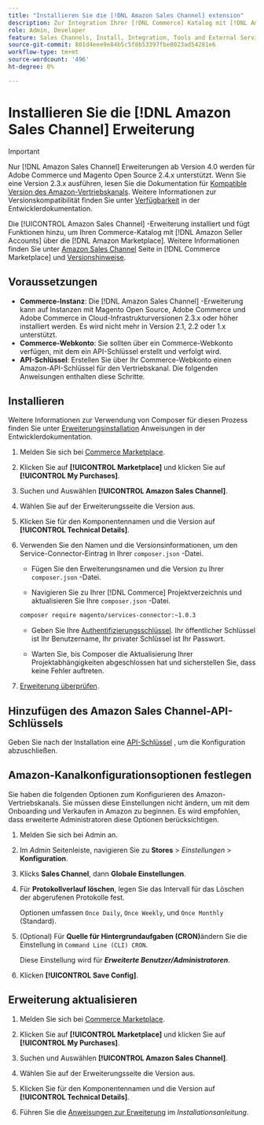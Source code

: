 ```yaml
---
title: "Installieren Sie die [!DNL Amazon Sales Channel] extension"
description: Zur Integration Ihrer [!DNL Commerce] Katalog mit [!DNL Amazon Seller Accounts] und über die [!DNL Amazon Marketplace], laden Sie die Amazon Sales Channel-Erweiterung herunter und installieren Sie sie.
role: Admin, Developer
feature: Sales Channels, Install, Integration, Tools and External Services
source-git-commit: 801d4eee9e84b5c5f8b53397fbe8023ad54281e6
workflow-type: tm+mt
source-wordcount: '496'
ht-degree: 0%

---
```


# Installieren Sie die [!DNL Amazon Sales Channel] Erweiterung

>[!IMPORTANT]
>
>Nur [!DNL Amazon Sales Channel] Erweiterungen ab Version 4.0 werden für Adobe Commerce und Magento Open Source 2.4.x unterstützt. Wenn Sie eine Version 2.3.x ausführen, lesen Sie die Dokumentation für [Kompatible Version des Amazon-Vertriebskanals](https://docs.magento.com/user-guide/v2.3/sales-channels/amazon/amazon-sales-channel.html). Weitere Informationen zur Versionskompatibilität finden Sie unter [Verfügbarkeit](https://experienceleague.adobe.com/docs/commerce-operations/release/product-availability.html) in der Entwicklerdokumentation.

Die [!UICONTROL Amazon Sales Channel] -Erweiterung installiert und fügt Funktionen hinzu, um Ihren Commerce-Katalog mit [!DNL Amazon Seller Accounts] über die [!DNL Amazon Marketplace]. Weitere Informationen finden Sie unter [Amazon Sales Channel](https://marketplace.magento.com/magento-module-amazon.html) Seite in [!DNL Commerce Marketplace] und [Versionshinweise](release-notes.md).

## Voraussetzungen

- **Commerce-Instanz**: Die [!DNL Amazon Sales Channel] -Erweiterung kann auf Instanzen mit Magento Open Source, Adobe Commerce und Adobe Commerce in Cloud-Infrastrukturversionen 2.3.x oder höher installiert werden. Es wird nicht mehr in Version 2.1, 2.2 oder 1.x unterstützt.
- **Commerce-Webkonto**: Sie sollten über ein Commerce-Webkonto verfügen, mit dem ein API-Schlüssel erstellt und verfolgt wird.
- **API-Schlüssel**: Erstellen Sie über Ihr Commerce-Webkonto einen Amazon-API-Schlüssel für den Vertriebskanal. Die folgenden Anweisungen enthalten diese Schritte.

## Installieren

Weitere Informationen zur Verwendung von Composer für diesen Prozess finden Sie unter [Erweiterungsinstallation](https://experienceleague.adobe.com/docs/commerce-operations/installation-guide/tutorials/extensions.html) Anweisungen in der Entwicklerdokumentation.

1. Melden Sie sich bei [Commerce Marketplace](https://marketplace.magento.com/customer/account/).

1. Klicken Sie auf **[!UICONTROL Marketplace]** und klicken Sie auf **[!UICONTROL My Purchases]**.

1. Suchen und Auswählen **[!UICONTROL Amazon Sales Channel]**.

1. Wählen Sie auf der Erweiterungsseite die Version aus.

1. Klicken Sie für den Komponentennamen und die Version auf **[!UICONTROL Technical Details]**.

1. Verwenden Sie den Namen und die Versionsinformationen, um den Service-Connector-Eintrag in Ihrer `composer.json` -Datei.

   - Fügen Sie den Erweiterungsnamen und die Version zu Ihrer `composer.json` -Datei.

   - Navigieren Sie zu Ihrer [!DNL Commerce] Projektverzeichnis und aktualisieren Sie Ihre `composer.json` -Datei.

   ```bash
   composer require magento/services-connector:~1.0.3
   ```

   - Geben Sie Ihre [Authentifizierungsschlüssel](https://experienceleague.adobe.com/docs/commerce-operations/installation-guide/prerequisites/authentication-keys.html). Ihr öffentlicher Schlüssel ist Ihr Benutzername, Ihr privater Schlüssel ist Ihr Passwort.

   - Warten Sie, bis Composer die Aktualisierung Ihrer Projektabhängigkeiten abgeschlossen hat und sicherstellen Sie, dass keine Fehler auftreten.

1. [Erweiterung überprüfen](https://experienceleague.adobe.com/docs/commerce-operations/installation-guide/tutorials/extensions.html).

## Hinzufügen des Amazon Sales Channel-API-Schlüssels

Geben Sie nach der Installation eine [API-Schlüssel](./amazon-verify-api-key.md) , um die Konfiguration abzuschließen.

## Amazon-Kanalkonfigurationsoptionen festlegen

Sie haben die folgenden Optionen zum Konfigurieren des Amazon-Vertriebskanals. Sie müssen diese Einstellungen nicht ändern, um mit dem Onboarding und Verkaufen in Amazon zu beginnen. Es wird empfohlen, dass erweiterte Administratoren diese Optionen berücksichtigen.

1. Melden Sie sich bei Admin an.

1. Im _Admin_ Seitenleiste, navigieren Sie zu **Stores** > _Einstellungen_ > **Konfiguration**.

1. Klicks **Sales Channel**, dann **Globale Einstellungen**.

1. Für **Protokollverlauf löschen**, legen Sie das Intervall für das Löschen der abgerufenen Protokolle fest.

   Optionen umfassen `Once Daily`, `Once Weekly`, und `Once Monthly` (Standard).

1. (Optional) Für **Quelle für Hintergrundaufgaben (CRON)**&#x200B;ändern Sie die Einstellung in `Command Line (CLI) CRON`.

   Diese Einstellung wird für **_Erweiterte Benutzer/Administratoren_**.

1. Klicken **[!UICONTROL Save Config]**.

## Erweiterung aktualisieren

1. Melden Sie sich bei [Commerce Marketplace](https://marketplace.magento.com/customer/account/).

1. Klicken Sie auf **[!UICONTROL Marketplace]** und klicken Sie auf **[!UICONTROL My Purchases]**.

1. Suchen und Auswählen **[!UICONTROL Amazon Sales Channel]**.

1. Wählen Sie auf der Erweiterungsseite die Version aus.

1. Klicken Sie für den Komponentennamen und die Version auf **[!UICONTROL Technical Details]**.

1. Führen Sie die [Anweisungen zur Erweiterung](https://experienceleague.adobe.com/docs/commerce-operations/installation-guide/tutorials/extensions.html) im _Installationsanleitung_.
